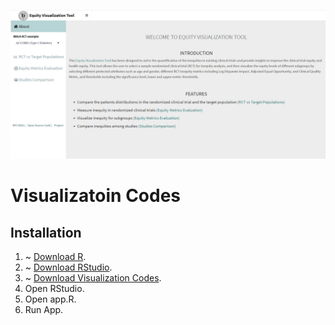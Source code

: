 <a href="https://miao-qi-rpi-app.shinyapps.io/EquityBrowser/"><img src="interface.JPG" alt= "Equity Visualization Tool" title="Equity Visualization Tool"></a>

# Visualizatoin Codes 

## Installation
1. ~ [Download R](https://www.r-project.org/).
2. ~ [Download RStudio](https://www.rstudio.com/products/rstudio/download/).
3. ~ [Download Visualization Codes](https://github.com/TheRensselaerIDEA/ClinicalTrialEquity/tree/master/Visualization%20Codes).
4.	Open RStudio.
5.  Open app.R.
6.  Run App.
